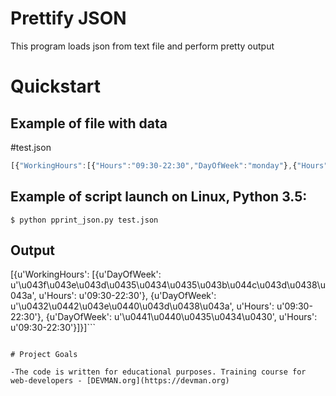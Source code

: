 # Prettify JSON

This program loads json from text file and perform pretty output

# Quickstart

## Example of file with data

#test.json
```javascript
[{"WorkingHours":[{"Hours":"09:30-22:30","DayOfWeek":"monday"},{"Hours":"09:30-22:30","DayOfWeek":"вторник"},{"Hours":"09:30-22:30","DayOfWeek":"среда"}]}]'''
```
## Example of  script launch on Linux, Python 3.5:
```$ python pprint_json.py test.json```

## Output
[{u'WorkingHours': [{u'DayOfWeek': u'\u043f\u043e\u043d\u0435\u0434\u0435\u043b\u044c\u043d\u0438\u043a',
                     u'Hours': u'09:30-22:30'},
                    {u'DayOfWeek': u'\u0432\u0442\u043e\u0440\u043d\u0438\u043a',
                     u'Hours': u'09:30-22:30'},
                    {u'DayOfWeek': u'\u0441\u0440\u0435\u0434\u0430',
                     u'Hours': u'09:30-22:30'}]}]```

```

# Project Goals

-The code is written for educational purposes. Training course for web-developers - [DEVMAN.org](https://devman.org)
